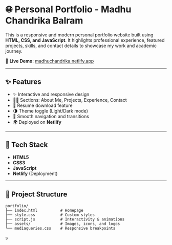 # 🌐 Personal Portfolio - Madhu Chandrika Balram

This is a responsive and modern personal portfolio website built using **HTML, CSS, and JavaScript**. It highlights professional experience, featured projects, skills, and contact details to showcase my work and academic journey.

🔗 **Live Demo**: [madhuchandrika.netlify.app](https://madhuchandrika.netlify.app/)

---

## ✨ Features

- ✨ Interactive and responsive design
- 👩‍💻 Sections: About Me, Projects, Experience, Contact
- 📄 Resume download feature
- 🌗 Theme toggle (Light/Dark mode)
- 🧭 Smooth navigation and transitions
- 🌍 Deployed on **Netlify**

---

## 🧰 Tech Stack

- **HTML5**
- **CSS3**
- **JavaScript**
- **Netlify** (Deployment)

---

## 📁 Project Structure

```
portfolio/
├── index.html          # Homepage
├── style.css           # Custom styles
├── script.js           # Interactivity & animations
├── assets/             # Images, icons, and logos
└── mediaqueries.css    # Responsive breakpoints
```



s
